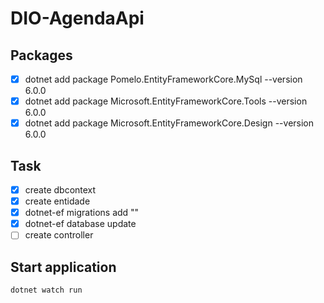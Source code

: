 # DIO-AgendaApi

## Packages
- [x] dotnet add package Pomelo.EntityFrameworkCore.MySql --version 6.0.0
- [x] dotnet add package Microsoft.EntityFrameworkCore.Tools --version 6.0.0
- [x] dotnet add package Microsoft.EntityFrameworkCore.Design --version 6.0.0

## Task
- [x] create dbcontext
- [x] create entidade
- [x] dotnet-ef migrations add ""
- [x] dotnet-ef database update
- [ ] create controller

## Start application
```bash
dotnet watch run
```